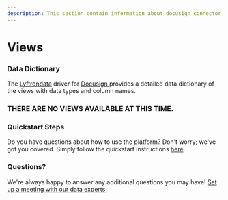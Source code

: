 ```yaml
---
description: This section contain information about docusign connector views information
---
```


# Views

### Data Dictionary

The [Lyftrondata](https://www.lyftrondata.com/) driver for [Docusign](https://www.lyftrondata.com/integration/business-analytics/docusign/)[ ](https://www.lyftrondata.com/integration/docusign/)provides a detailed data dictionary of the views with data types and column names.

### THERE ARE NO VIEWS AVAILABLE AT THIS TIME.

### Quickstart Steps

Do you have questions about how to use the platform? Don't worry; we've got you covered. Simply follow the quickstart instructions [here](../).

### Questions? <a href="#questions" id="questions"></a>

We're always happy to answer any additional questions you may have! [Set up a meeting with our data experts.](https://www.lyftrondata.com/book-a-meeting/)

